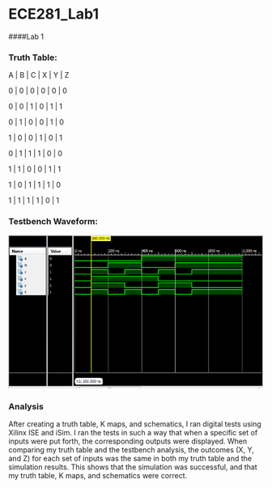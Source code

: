 ECE281_Lab1
===========

####Lab 1

### Truth Table:
A | B | C | X | Y | Z
  
0 | 0 | 0 | 0 | 0 | 0

0 | 0 | 1 | 0 | 1 | 1

0 | 1 | 0 | 0 | 1 | 0

1 | 0 | 0 | 1 | 0 | 1

0 | 1 | 1 | 1 | 0 | 0

1 | 1 | 0 | 0 | 1 | 1

1 | 0 | 1 | 1 | 1 | 0

1 | 1 | 1 | 1 | 0 | 1


### Testbench Waveform:
![alt text](https://github.com/JeremyGruszka/ECE281_Lab1/blob/master/Lab1_SimPic.PNG)


### Analysis
After creating a truth table, K maps, and schematics, I ran digital tests using Xilinx ISE and iSim.  I ran the tests in such a way that when a specific set of inputs were put forth, the corresponding outputs were displayed.  When comparing my truth table and the testbench analysis, the outcomes (X, Y, and Z) for each set of inputs was the same in both my truth table and the simulation results.  This shows that the simulation was successful, and that my truth table, K maps, and schematics were correct.
